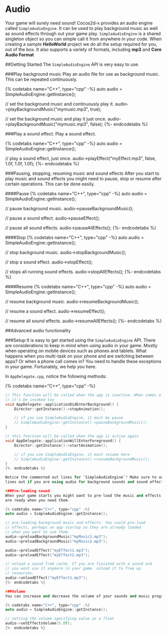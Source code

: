 # Audio

Your game will surely need sound! Cocos2d-x provides an audio engine called
`SimpleAudioEngine`. It can be used to play background
music as well as sound effects through out your game play. `SimpleAudioEngine`
is a shared singleton object so you can simple call it from anywhere in your code.
When creating a sample __HelloWorld__ project we do all the setup required for you,
out of the box. It also supports a variety of formats, including __mp3__
and __Core Audio Format__

##Getting Started
The `SimpleAudioEngine` API is very easy to use.

###Play background music
Play an audio file for use as background music. This can be repeated
continuously.

{% codetabs name="C++", type="cpp" -%}
auto audio = SimpleAudioEngine::getInstance();

// set the background music and continuously play it.
audio->playBackgroundMusic("mymusic.mp3", true);

// set the background music and play it just once.
audio->playBackgroundMusic("mymusic.mp3", false);
{%- endcodetabs %}

###Play a sound effect.
Play a sound effect.

{% codetabs name="C++", type="cpp" -%}
auto audio = SimpleAudioEngine::getInstance();

// play a sound effect, just once.
audio->playEffect("myEffect.mp3", false, 1.0f, 1.0f, 1.0f);
{%- endcodetabs %}

###Pausing, stopping, resuming music and sound effects
After you start to play music and sound effects you might need to pause,
stop or resume after certain operations. This can be done easily.

####Pause
{% codetabs name="C++", type="cpp" -%}
auto audio = SimpleAudioEngine::getInstance();

// pause background music.
audio->pauseBackgroundMusic();

// pause a sound effect.
audio->pauseEffect();

// pause all sound effects.
audio->pauseAllEffects();
{%- endcodetabs %}

####Stop
{% codetabs name="C++", type="cpp" -%}
auto audio = SimpleAudioEngine::getInstance();

// stop background music.
audio->stopBackgroundMusic();

// stop a sound effect.
audio->stopEffect();

// stops all running sound effects.
audio->stopAllEffects();
{%- endcodetabs %}

####Resume
{% codetabs name="C++", type="cpp" -%}
auto audio = SimpleAudioEngine::getInstance();

// resume background music.
audio->resumeBackgroundMusic();

// resume a sound effect.
audio->resumeEffect();

// resume all sound effects.
audio->resumeAllEffects();
{%- endcodetabs %}

##Advanced audio functionality

###Setup
It is easy to get started using the `SimpleAudioEngine` API. There are
considerations to keep in mind when using audio in your game. Mostly
when operating on mobile devices such as phones and tablets. What happens when
you multi-task on your phone and are switching between apps? Or when a phone
call comes in? You need to handle these exceptions in your game. Fortunately, we
help you here.

In `AppDelegate.cpp`, notice the following methods:

{% codetabs name="C++", type="cpp" -%}
```cpp
// This function will be called when the app is inactive. When comes a phone call,
// it's be invoked too
void AppDelegate::applicationDidEnterBackground() {
    Director::getInstance()->stopAnimation();

    // if you use SimpleAudioEngine, it must be pause
    // SimpleAudioEngine::getInstance()->pauseBackgroundMusic();
}

// this function will be called when the app is active again
void AppDelegate::applicationWillEnterForeground() {
    Director::getInstance()->startAnimation();

    // if you use SimpleAudioEngine, it must resume here
    // SimpleAudioEngine::getInstance()->resumeBackgroundMusic();
}
{%- endcodetabs %}

Notice the commented out lines for `SimpleAudioEngine`? Make sure to uncomment these
lines out if you are using audio for background sounds and sound effects.

###Pre-loading sound
When your game starts you might want to pre-load the music and effects so they
are ready when you need them.

{% codetabs name="C++", type="cpp" -%}
auto audio = SimpleAudioEngine::getInstance();

// pre-loading background music and effects. You could pre-load
// effects, perhaps on app startup so they are already loaded
// when you want to use them.
audio->preloadBackgroundMusic("myMusic1.mp3");
audio->preloadBackgroundMusic("myMusic2.mp3");

audio->preloadEffect("myEffect1.mp3");
audio->preloadEffect("myEffect2.mp3");

// unload a sound from cache. If you are finished with a sound and
// you wont use it anymore in your game. unload it to free up
// resources.
audio->unloadEffect("myEffect1.mp3");
{%- endcodetabs %}

###Volume
You can increase and decrease the volume of your sounds and music programmatically.

{% codetabs name="C++", type="cpp" -%}
auto audio = SimpleAudioEngine::getInstance();

// setting the volume specifying value as a float
audio->setEffectsVolume(5.0f);
{%- endcodetabs %}
